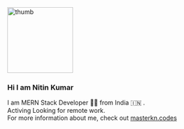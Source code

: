 <img alt='thumb' loading='lazy' height='150'  src='https://images.unsplash.com/photo-1535551951406-a19828b0a76b?ixlib=rb-1.2.1&ixid=eyJhcHBfaWQiOjEyMDd9&auto=format&fit=crop&w=746&q=80' />

### Hi I am Nitin Kumar
I am MERN Stack Developer :technologist: from India :india: . <br/>
Activing Looking for remote work.<br/>
For more information about me, check out [masterkn.codes](https://masterkn.codes)
 
